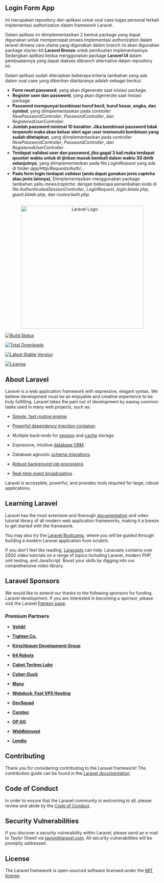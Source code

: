 ## Login Form App
Ini merupakan repository dari aplikasi untuk soal case tugas personal terkait implementasi authorization dalam framework Laravel.

Dalam aplikasi ini diimplementasikan 2 bentuk package yang dapat digunakan untuk mempercepat proses implementasi authorization dalam laravel dimana cara utama yang digunakan dalam branch ini akan digunakan package starter-kit **Laravel Breeze** untuk pembuatan implementasinya. Sedangkan aplikasi kedua menggunakan package **Laravel UI** dalam pembuatannya yang dapat diakses dibranch alternative dalam repository ini.

Dalam aplikasi sudah diterapkan beberapa kriteria tambahan yang ada dalam soal case yang diberikan diantaranya adalah sebagai berikut.
 - **Form reset password**, yang akan digenerate saat inisiasi package. 
 - **Register user dan password**, yang akan digenerate saat inisiasi package. 
 - **Password mempunyai kombinasi huruf kecil, huruf besar, angka, dan symbol**, yang diimplementasikan pada controller *NewPasswordController*, *PasswordController*, dan *RegisteredUserController*.
 - **Jumlah password minimal 10 karakter. Jika kombinasi password tidak terpenuhi maka akan keluar alert agar user memenuhi kombinasi yang sudah ditetapkan**, yang diimplementasikan pada controller *NewPasswordController*, *PasswordController*, dan *RegisteredUserController*.
 - **Terdapat validasi user dan password, jika gagal 3 kali maka terdapat qounter waktu untuk di ijinkan masuk kembali dalam waktu 30 detik selanjutnya**, yang diimplementasikan pada file *LoginRequest* yang ada di folder *app/Http/Requests/Auth/*.
 - **Pada form login terdapat validasi (anda dapat gunakan jenis captcha atau jenis lainnya)**, Diimplementasikan menggunakan package tambahan yaitu *mews/captcha*, dengan beberapa penambahan kode di file *AuthenticatedSessionController*, *LoginRequest*, *login.blade.php*, *guest.blade.php*, dan *routes/auth.php*.
## 

<p  align="center"><a  href="https://laravel.com"  target="_blank"><img  src="https://raw.githubusercontent.com/laravel/art/master/logo-lockup/5%20SVG/2%20CMYK/1%20Full%20Color/laravel-logolockup-cmyk-red.svg"  width="400"  alt="Laravel Logo"></a></p>

  

<p  align="center">

<a  href="https://github.com/laravel/framework/actions"><img  src="https://github.com/laravel/framework/workflows/tests/badge.svg"  alt="Build Status"></a>

<a  href="https://packagist.org/packages/laravel/framework"><img  src="https://img.shields.io/packagist/dt/laravel/framework"  alt="Total Downloads"></a>

<a  href="https://packagist.org/packages/laravel/framework"><img  src="https://img.shields.io/packagist/v/laravel/framework"  alt="Latest Stable Version"></a>

<a  href="https://packagist.org/packages/laravel/framework"><img  src="https://img.shields.io/packagist/l/laravel/framework"  alt="License"></a>

</p>

  

## About Laravel

  

Laravel is a web application framework with expressive, elegant syntax. We believe development must be an enjoyable and creative experience to be truly fulfilling. Laravel takes the pain out of development by easing common tasks used in many web projects, such as:

  

-  [Simple, fast routing engine](https://laravel.com/docs/routing).

-  [Powerful dependency injection container](https://laravel.com/docs/container).

- Multiple back-ends for [session](https://laravel.com/docs/session) and [cache](https://laravel.com/docs/cache) storage.

- Expressive, intuitive [database ORM](https://laravel.com/docs/eloquent).

- Database agnostic [schema migrations](https://laravel.com/docs/migrations).

-  [Robust background job processing](https://laravel.com/docs/queues).

-  [Real-time event broadcasting](https://laravel.com/docs/broadcasting).

  

Laravel is accessible, powerful, and provides tools required for large, robust applications.

  

## Learning Laravel

  

Laravel has the most extensive and thorough [documentation](https://laravel.com/docs) and video tutorial library of all modern web application frameworks, making it a breeze to get started with the framework.

  

You may also try the [Laravel Bootcamp](https://bootcamp.laravel.com), where you will be guided through building a modern Laravel application from scratch.

  

If you don't feel like reading, [Laracasts](https://laracasts.com) can help. Laracasts contains over 2000 video tutorials on a range of topics including Laravel, modern PHP, unit testing, and JavaScript. Boost your skills by digging into our comprehensive video library.

  

## Laravel Sponsors

  

We would like to extend our thanks to the following sponsors for funding Laravel development. If you are interested in becoming a sponsor, please visit the Laravel [Patreon page](https://patreon.com/taylorotwell).

  

### Premium Partners

  

-  **[Vehikl](https://vehikl.com/)**

-  **[Tighten Co.](https://tighten.co)**

-  **[Kirschbaum Development Group](https://kirschbaumdevelopment.com)**

-  **[64 Robots](https://64robots.com)**

-  **[Cubet Techno Labs](https://cubettech.com)**

-  **[Cyber-Duck](https://cyber-duck.co.uk)**

-  **[Many](https://www.many.co.uk)**

-  **[Webdock, Fast VPS Hosting](https://www.webdock.io/en)**

-  **[DevSquad](https://devsquad.com)**

-  **[Curotec](https://www.curotec.com/services/technologies/laravel/)**

-  **[OP.GG](https://op.gg)**

-  **[WebReinvent](https://webreinvent.com/?utm_source=laravel&utm_medium=github&utm_campaign=patreon-sponsors)**

-  **[Lendio](https://lendio.com)**

  

## Contributing

  

Thank you for considering contributing to the Laravel framework! The contribution guide can be found in the [Laravel documentation](https://laravel.com/docs/contributions).

  

## Code of Conduct

  

In order to ensure that the Laravel community is welcoming to all, please review and abide by the [Code of Conduct](https://laravel.com/docs/contributions#code-of-conduct).

  

## Security Vulnerabilities

  

If you discover a security vulnerability within Laravel, please send an e-mail to Taylor Otwell via [taylor@laravel.com](mailto:taylor@laravel.com). All security vulnerabilities will be promptly addressed.

  

## License

  

The Laravel framework is open-sourced software licensed under the [MIT license](https://opensource.org/licenses/MIT).